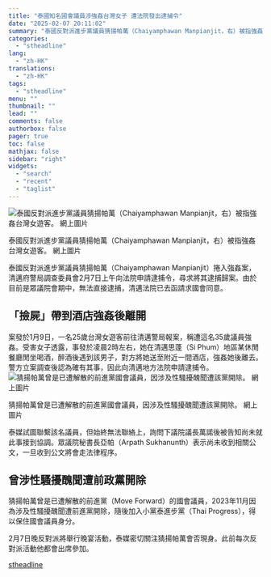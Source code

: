```yaml
---
title: "泰國知名國會議員涉強姦台灣女子 遭法院發出逮捕令"
date: "2025-02-07 20:11:02"
summary: "泰國反對派進步黨議員猜揚帕萬（Chaiyamphawan Manpianjit，右）被指強姦..."
categories:
  - "stheadline"
lang:
  - "zh-HK"
translations:
  - "zh-HK"
tags:
  - "stheadline"
menu: ""
thumbnail: ""
lead: ""
comments: false
authorbox: false
pager: true
toc: false
mathjax: false
sidebar: "right"
widgets:
  - "search"
  - "recent"
  - "taglist"
---
```


![泰國反對派進步黨議員猜揚帕萬（Chaiyamphawan Manpianjit，右）被指強姦台灣女遊客。 網上圖片](https://image.stheadline.com/f/680p0/0x0/100/none/9d66e580fb622e417c466e95bbb233fa/stheadline/inewsmedia/20250207/_2025020720060330742.jpg)

泰國反對派進步黨議員猜揚帕萬（Chaiyamphawan Manpianjit，右）被指強姦台灣女遊客。 網上圖片




泰國反對派進步黨議員猜揚帕萬（Chaiyamphawan Manpianjit）捲入強姦案，清邁府警局調查委員會2月7日上午向法院申請逮捕令，尋求將其逮捕歸案。由於目前是眾議院會期中，無法直接逮捕，清邁法院已去函請求國會同意。

「撿屍」帶到酒店強姦後離開
-------------

案發於1月9日，一名25歲台灣女遊客前往清邁警局報案，稱遭這名35歲議員強姦。受害女子透露，事發於凌晨2時左右，她在清邁思蓬（Si Phum）地區某休閒餐廳閒坐喝酒，醉酒後遇到該男子，對方將她送至附近一間酒店，強姦她後離去。警方立案調查後認為確有其事，因此向清邁地方法院申請逮捕令。
 ![猜揚帕萬曾是已遭解散的前進黨國會議員，因涉及性騷擾醜聞遭該黨開除。  網上圖片](https://image.hkhl.hk/f/1024p0/0x0/100/none/249ae482e86f4ec69a7ab9a3db3508c1/2025-02/IMG_4232.jpeg)


猜揚帕萬曾是已遭解散的前進黨國會議員，因涉及性騷擾醜聞遭該黨開除。 網上圖片




泰媒試圖聯繫該名議員，但始終無法聯絡上，詢問下議院議長萬諾後被告知尚未就此事接到協調。眾議院秘書長亞帕（Arpath Sukhanunth）表示尚未收到相關公文，一旦收到公文將會走法律程序。

曾涉性騷擾醜聞遭前政黨開除
-------------

猜揚帕萬曾是已遭解散的前進黨（Move Forward）的國會議員，2023年11月因為涉及性騷擾醜聞遭前進黨開除，隨後加入小黨泰進步黨（Thai Progress），得以保住國會議員身分。

2月7日晚反對派將舉行晚宴活動，泰媒密切關注猜揚帕萬會否現身。此前每次反對派活動他都會出席參加。

[stheadline](https://std.stheadline.com/realtime/article/2051462/即時-國際-泰國知名國會議員涉強姦台灣女子-遭法院發出逮捕令)
